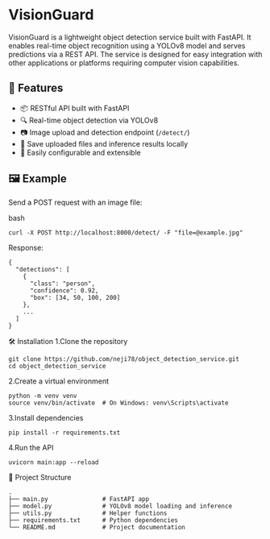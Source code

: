 # VisionGuard

VisionGuard is a lightweight object detection service built with FastAPI. It enables real-time object recognition using a YOLOv8 model and serves predictions via a REST API. The service is designed for easy integration with other applications or platforms requiring computer vision capabilities.

## 🚀 Features

- 📦 RESTful API built with FastAPI
- 🔍 Real-time object detection via YOLOv8
- 📷 Image upload and detection endpoint (`/detect/`)
- 💾 Save uploaded files and inference results locally
- 🔧 Easily configurable and extensible

## 🖼️ Example

Send a POST request with an image file:

bash
```
curl -X POST http://localhost:8000/detect/ -F "file=@example.jpg"
```
Response:
```
{
  "detections": [
    {
      "class": "person",
      "confidence": 0.92,
      "box": [34, 50, 100, 200]
    },
    ...
  ]
}
```
🛠️ Installation
  1.Clone the repository
  ```
git clone https://github.com/neji78/object_detection_service.git
cd object_detection_service
  ```
  2.Create a virtual environment
  ```
python -m venv venv
source venv/bin/activate  # On Windows: venv\Scripts\activate
```
  3.Install dependencies
  ```
pip install -r requirements.txt
```
  4.Run the API
  ```
uvicorn main:app --reload
```

📁 Project Structure
```
.
├── main.py               # FastAPI app
├── model.py              # YOLOv8 model loading and inference
├── utils.py              # Helper functions
├── requirements.txt      # Python dependencies
└── README.md             # Project documentation

```
